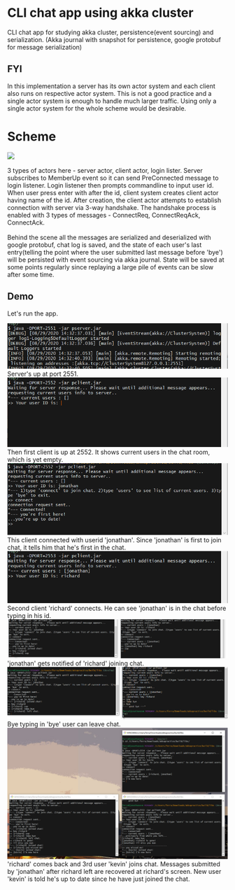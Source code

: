 # CLI chat app using akka cluster

CLI chat app for studying akka cluster, persistence(event sourcing) and serialization.
(Akka journal with snapshot for persistence, google protobuf for message serialization)

## FYI

In this implementation a server has its own actor system and each client also runs on respective actor system. This is not a good practice and a single actor system is enough to handle much larger traffic.
Using only a single actor system for the whole scheme would be desirable.

# Scheme

<div>
    <img src="https://github.com/ferrarijh/akka-persistent-chat/tree/develop/demo/scheme.png">
</div>

 3 types of actors here - server actor, client actor, login lister. Server subscribes to MemberUp event so it can send
PreConnected message to login listener. Login listener then prompts commandline to input user id. When user press enter
with after the id, client system creates client actor having name of the id. After creation, the client actor attempts
to establish connection with server via 3-way handshake. The handshake process is enabled with 3 types of messages - ConnectReq,
ConnectReqAck, ConnectAck.
<br>
<br>
 Behind the scene all the messages are serialized and deserialized with google protobuf, chat log is saved, and the state
of each user's last entry(telling the point where the user submitted last message before 'bye') will be persisted with
event sourcing via akka journal. State will be saved at some points regularly since replaying a large pile of events
can be slow after some time.

## Demo

Let's run the app.

<div>
    <img src="https://github.com/ferrarijh/akka-persistent-chat/blob/develop/demo/1.png">
</div>
Server's up at port 2551.
<div>
    <img src="https://github.com/ferrarijh/akka-persistent-chat/blob/develop/demo/2.png">
</div>
Then first client is up at 2552. It shows current users in the chat room, which is yet empty.
<div>
    <img src="https://github.com/ferrarijh/akka-persistent-chat/blob/develop/demo/3 firstcon.png">
</div>
This client connected with userid 'jonathan'. Since 'jonathan' is first to join chat, it tells him that he's first in the chat.
<div>
    <img src="https://github.com/ferrarijh/akka-persistent-chat/blob/develop/demo/4 richardcon.png">
</div>
Second client 'richard' connects. He can see 'jonathan' is in the chat before typing in his id.
<div>
    <img src="https://github.com/ferrarijh/akka-persistent-chat/blob/develop/demo/6.png">
</div>
'jonathan' gets notified of 'richard' joining chat.
<div>
    <img src="https://github.com/ferrarijh/akka-persistent-chat/blob/develop/demo/7 richard bye.png">
</div>
Bye typing in 'bye' user can leave chat.
<div>
    <img src="https://github.com/ferrarijh/akka-persistent-chat/blob/develop/demo/8 kevin.png">
</div>
'richard' comes back and 3rd user 'kevin' joins chat. Messages submitted by 'jonathan' after richard left are recovered
at richard's screen. New user 'kevin' is told he's up to date since he have just joined the chat.
